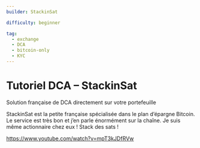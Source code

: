 ```yaml
---
builder: StackinSat

difficulty: beginner

tag:
  - exchange
  - DCA
  - bitcoin-only
  - KYC
---
```


# Tutoriel DCA – StackinSat

Solution française de DCA directement sur votre portefeuille

StackinSat est la petite française spécialisée dans le plan d’épargne Bitcoin. Le service est très bon et j’en parle énormément sur la chaîne. Je suis même actionnaire chez eux !
Stack des sats !

https://www.youtube.com/watch?v=mpT3kJDfRVw
